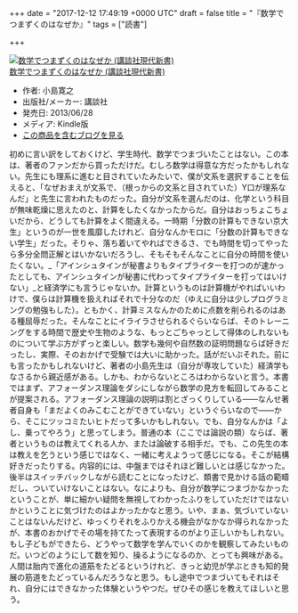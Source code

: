 
+++
date = "2017-12-12 17:49:19 +0000 UTC"
draft = false
title = "『数学でつまずくのはなぜか』"
tags = ["読書"]

+++
<div class="hatena-asin-detail"><a href="http://www.amazon.co.jp/exec/obidos/ASIN/B00DKX4JDI/bestylesnet-22/"><img src="https://images-fe.ssl-images-amazon.com/images/I/310kCRWJa1L._SL160_.jpg" class="hatena-asin-detail-image" alt="数学でつまずくのはなぜか (講談社現代新書)" title="数学でつまずくのはなぜか (講談社現代新書)"/></a><div class="hatena-asin-detail-info"><a href="http://www.amazon.co.jp/exec/obidos/ASIN/B00DKX4JDI/bestylesnet-22/">数学でつまずくのはなぜか (講談社現代新書)</a><ul><li><span class="hatena-asin-detail-label">作者:</span> 小島寛之</li><li><span class="hatena-asin-detail-label">出版社/メーカー:</span> 講談社</li><li><span class="hatena-asin-detail-label">発売日:</span> 2013/06/28</li><li><span class="hatena-asin-detail-label">メディア:</span> Kindle版</li><li><a href="http://d.hatena.ne.jp/asin/B00DKX4JDI/bestylesnet-22" target="_blank">この商品を含むブログを見る</a></li></ul></div><div class="hatena-asin-detail-foot"></div></div>初めに言い訳をしておくけど、学生時代、数学でつまづいたことはない。この本は、著者のファンだから買っただけだ。むしろ数学は得意な方だったかもしれない。先生にも理系に進むと目されていたみたいで、僕が文系を選択することを伝えると、「なぜおまえが文系で、（根っからの文系と目されていた）Y口が理系なんだ」と先生に言われたものだった。自分が文系を選んだのは、化学という科目が無味乾燥に思えたのと、計算をしたくなかったからだ。自分はおっちょこちょいだから、どうしても計算をよく間違える。一時期「分数の計算もできない京大生」というのが一世を風靡したけれど、自分なんかモロに「分数の計算もできない学生」だった。そりゃ、落ち着いてやればできるさ、でも時間を切ってやったら多分全問正解とはいかないだろうし、そもそもそんなことに自分の時間を使いたくない。_「アインシュタインが秘書よりもタイプライターを打つのが速かったとしても、アインシュタインが秘書に代わってタイプライターを打ってはいけない」_と経済学にも言うじゃないか。計算というものは計算機がやればいいわけで、僕らは計算機を扱えればそれで十分なのだ（ゆえに自分は少しプログラミングの勉強もした）。ともかく、計算ミスなんかのために点数を削られるのはある種屈辱だった。そんなことにイライラさせられるぐらいならば、そのトレーニングをする時間で歴史や生物のような、もっとごちゃっとして得体のしれないものについて学ぶ方がずっと楽しい。数学も幾何や自然数の証明問題ならば好きだったし、実際、そのおかげで受験では大いに助かった。話がだいぶそれた。前にも言ったかもしれないけど、著者の小島先生は（自分が専攻していた）経済学もなさるから親近感がある。しかも、わからないところはわからないと言う。本書ではまず、アフォーダンス理論をダシにしながら数学の見方を転回してみることが提案される。アフォーダンス理論の説明は割とざっくりしている――なんせ著者自身も「まだよくのみこむことができていない」というぐらいなので――から、そこにツッコミたいヒトだって多いかもしれない。でも、自分なんかは「よし、乗ってやろう」と思ってしまう。普通の本（ここでは論説の類）ならば、著者というものは教えてくれる人か、または論破する相手だ。でも、この先生の本は教えを乞うという感じではなく、一緒に考えようって感じになる。そこが結構好きだったりする。内容的には、中盤まではそれほど難しいとは感じなかった。後半はスイッチバックしながら読むことになったけど、類書で見かける話の範疇だし、ついていけないことはない。なによりも、自分が数学につまづかなかったということが、単に細かい疑問を無視してわかったふりをしていただけではないかということに気づけたのはよかったかなと思う。いや、まぁ、気づいていないことはないんだけど、ゆっくりそれをふりかえる機会がなかなか得られなかったが、本書のおかげでその場を持てたって表現するのがより正しいかもしれない。もし子どもができたら、どうやって数学を学んでいくのかを観察してみたいものだ。いつどのようにして数を知り、操るようになるのか、とっても興味がある。人間は胎内で進化の道筋をたどるというけれど、きっと幼児が学ぶときも知的発展の筋道をたどっているんだろうなと思う。もし途中でつまづいてもそれはそれ、自分にはできなかった体験というやつだ。ぜひその感じを教えてほしいと思う。


